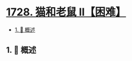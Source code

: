 # [1728. 猫和老鼠 II【困难】](https://github.com/Tdahuyou/TNotes.leetcode/tree/main/notes/1728.%20%E7%8C%AB%E5%92%8C%E8%80%81%E9%BC%A0%20II%E3%80%90%E5%9B%B0%E9%9A%BE%E3%80%91)

<!-- region:toc -->

- [1. 📝 概述](#1--概述)

<!-- endregion:toc -->

## 1. 📝 概述

